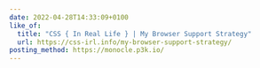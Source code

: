 ```yaml
---
date: 2022-04-28T14:33:09+0100
like_of:
  title: "CSS { In Real Life } | My Browser Support Strategy"
  url: https://css-irl.info/my-browser-support-strategy/
posting_method: https://monocle.p3k.io/
---
```

